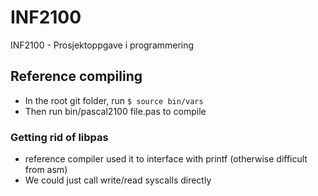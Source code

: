# INF2100
INF2100 - Prosjektoppgave i programmering

## Reference compiling
* In the root git folder, run `$ source bin/vars`
* Then run bin/pascal2100 file.pas to compile
### Getting rid of libpas
* reference compiler used it to interface with printf (otherwise difficult from asm)
* We could just call write/read syscalls directly

